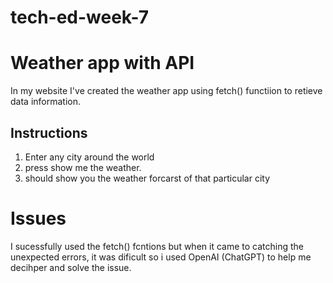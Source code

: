 # tech-ed-week-7
# Weather app with API

In my website I've created the weather app using fetch() functiion to retieve data information.

## Instructions

1. Enter any city around the world
2. press show me the weather.
3. should show you the weather forcarst of that particular city

# Issues

I sucessfully used the fetch() fcntions but when it came to catching the unexpected errors, it was dificult so i used OpenAI (ChatGPT) to help me decihper and solve the issue.